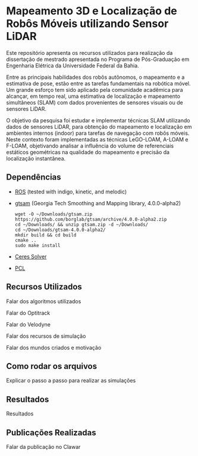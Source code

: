 # Mapeamento 3D e Localização de Robôs Móveis utilizando Sensor LiDAR

Este repositório apresenta os recursos utilizados para realização da dissertação de mestrado apresentada no Programa de Pós-Graduação em Engenharia Elétrica da Universidade Federal da Bahia.

Entre as principais habilidades dos robôs autônomos, o mapeamento e a estimativa de pose, estão entre as tarefas fundamentais na robótica móvel. Um grande esforço tem sido aplicado pela comunidade acadêmica para alcançar, em tempo real, uma estimativa de localização e mapeamento simultâneos (SLAM) com dados provenientes de sensores visuais ou de sensores LiDAR.

O objetivo da pesquisa foi estudar e implementar técnicas SLAM utilizando dados de sensores LiDAR, para obtenção do mapeamento e localização em ambientes internos (indoor) para tarefas de navegação com robôs móveis. Neste contexto foram implementadas
as técnicas LeGO-LOAM, A-LOAM e F-LOAM, objetivando analisar a influência do volume de referenciais estáticos geométricas na qualidade do mapeamento e precisão da localização instantânea.


## Dependências
  
- [ROS](http://wiki.ros.org/ROS/Installation) (tested with indigo, kinetic, and melodic)
- [gtsam](https://github.com/borglab/gtsam/releases) (Georgia Tech Smoothing and Mapping library, 4.0.0-alpha2)
  ```
  wget -O ~/Downloads/gtsam.zip https://github.com/borglab/gtsam/archive/4.0.0-alpha2.zip
  cd ~/Downloads/ && unzip gtsam.zip -d ~/Downloads/
  cd ~/Downloads/gtsam-4.0.0-alpha2/
  mkdir build && cd build
  cmake ..
  sudo make install
  ```
- [Ceres Solver](http://ceres-solver.org/installation.html)

- [PCL](http://www.pointclouds.org/downloads/linux.html)

## Recursos Utilizados

Falar dos algoritmos utilizados

Falar do Optitrack

Falar do Velodyne

Falar dos recursos de simulação

Falar dos mundos criados e motivação


## Como rodar os arquivos

Explicar o passo a passo para realizar as simulações 


## Resultados

Resultados


## Publicações Realizadas 

Falar da publicação no Clawar

